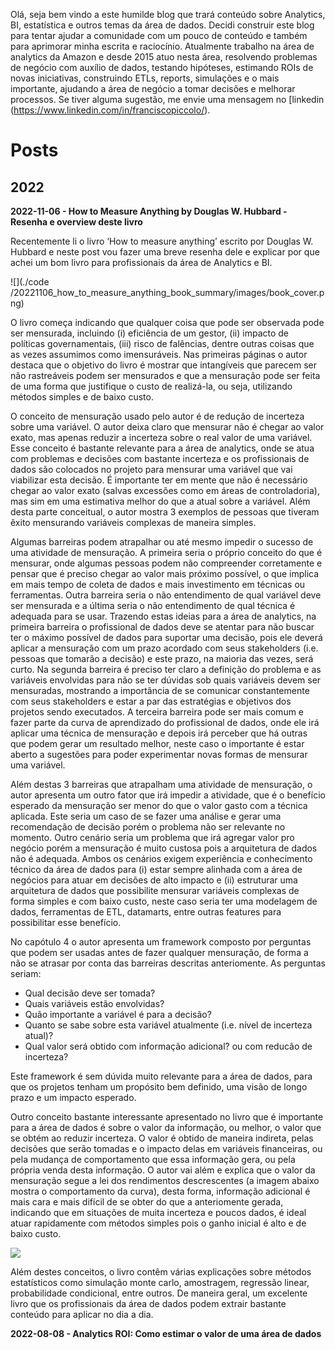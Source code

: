 Olá, seja bem vindo a este humilde blog que trará conteúdo sobre Analytics, BI, estatística e outros temas da área de dados. Decidi construir este blog para tentar ajudar a comunidade com um pouco de conteúdo e também para aprimorar minha escrita e raciocínio. Atualmente trabalho na área de analytics da Amazon e desde 2015 atuo nesta área, resolvendo problemas de negócio com auxílio de dados, testando hipóteses, estimando ROIs de novas iniciativas, construindo ETLs, reports, simulações e o mais importante, ajudando a área de negócio a tomar decisões e melhorar processos.
Se tiver alguma sugestão, me envie uma mensagem no [linkedin (https://www.linkedin.com/in/franciscopiccolo/).

# Posts

## 2022

**2022-11-06 - How to Measure Anything by Douglas W. Hubbard - Resenha e overview deste livro**

Recentemente li o livro ‘How to measure anything’ escrito por Douglas W. Hubbard e neste post vou fazer uma breve resenha dele e explicar por que achei um bom livro para profissionais da área de Analytics e BI.

![](./code
/20221106_how_to_measure_anything_book_summary/images/book_cover.png)

O livro começa indicando que qualquer coisa que pode ser observada pode ser mensurada, incluindo (i) eficiência de um gestor, (ii) impacto de políticas governamentais, (iii) risco de falências, dentre outras coisas que as vezes assumimos como imensuráveis. Nas primeiras páginas o autor destaca que o objetivo do livro é mostrar que intangíveis que parecem ser não rastreáveis podem ser mensurados e que a mensuração pode ser feita de uma forma que justifique o custo de realizá-la, ou seja, utilizando métodos simples e de baixo custo.

O conceito de mensuração usado pelo autor é de redução de incerteza sobre uma variável. O autor deixa claro que mensurar não é chegar ao valor exato, mas apenas reduzir a incerteza sobre o real valor de uma variável. Esse conceito é bastante relevante para a área de analytics, onde se atua com problemas e decisões com bastante incerteza e os profissionais de dados são colocados no projeto para mensurar uma variável que vai viabilizar esta decisão. É importante ter em mente que não é necessário chegar ao valor exato (salvas excessões como em áreas de controladoria), mas sim em uma estimativa melhor do que a atual sobre a variável. Além desta parte conceitual, o autor mostra 3 exemplos de pessoas que tiveram êxito mensurando variáveis complexas de maneira simples.

Algumas barreiras podem atrapalhar ou até mesmo impedir o sucesso de uma atividade de mensuração. A primeira seria o próprio conceito do que é mensurar, onde algumas pessoas podem não compreender corretamente e pensar que é preciso chegar ao valor mais próximo possível, o que implica em mais tempo de coleta de dados e mais investimento em técnicas ou ferramentas. Outra barreira seria o não entendimento de qual variável deve ser mensurada e a última seria o não entendimento de qual técnica é adequada para se usar. Trazendo estas ideias para a área de analytics, na primeira barreira o profissional de dados deve se atentar para não buscar ter o máximo possível de dados para suportar uma decisão, pois ele deverá aplicar a mensuração com um prazo acordado com seus stakeholders (i.e. pessoas que tomarão a decisão) e este prazo, na maioria das vezes, será curto. Na segunda barreira é preciso ter claro a definição do problema e as variáveis envolvidas para não se ter dúvidas sob quais variáveis devem ser mensuradas, mostrando a importância de se comunicar constantemente com seus stakeholders e estar a par das estratégias e objetivos dos projetos sendo executados. A terceira barreira pode ser mais comum e fazer parte da curva de aprendizado do profissional de dados, onde ele irá aplicar uma técnica de mensuração e depois irá perceber que há outras que podem gerar um resultado melhor, neste caso o importante é estar aberto a sugestões para poder experimentar novas formas de mensurar uma variável. 

Além destas 3 barreiras que atrapalham uma atividade de mensuração, o autor apresenta um outro fator que irá impedir a atividade, que é o benefício esperado da mensuração ser menor do que o valor gasto com a técnica aplicada. Este seria um caso de se fazer uma análise e gerar uma recomendação de decisão porém o problema não ser relevante no momento. Outro cenário seria um problema que irá agregar valor pro negócio porém a mensuração é muito custosa pois a arquitetura de dados não é adequada. Ambos os cenários exigem experiência e conhecimento técnico da área de dados para (i) estar sempre alinhada com a área de negócios para atuar em decisões de alto impacto e (ii) estruturar uma arquitetura de dados que possibilite mensurar variáveis complexas de forma simples e com baixo custo, neste caso seria ter uma modelagem de dados, ferramentas de ETL, datamarts, entre outras features para possibilitar esse benefício.

No capótulo 4 o autor apresenta um framework composto por perguntas que podem ser usadas antes de fazer qualquer mensuração, de forma a não se atrasar por conta das barreiras descritas anteriomente. As perguntas seriam:

* Qual decisão deve ser tomada?
* Quais variáveis estão envolvidas?
* Quão importante a variável é para a decisão?
* Quanto se sabe sobre esta variável atualmente (i.e. nível de incerteza atual)?
* Qual valor será obtido com informação adicional? ou com reducão de incerteza?

Este framework é sem dúvida muito relevante para a área de dados, para que os projetos tenham um propósito bem definido, uma visão de longo prazo e um impacto esperado. 

Outro conceito bastante interessante apresentado no livro que é importante para a área de dados é sobre o valor da informação, ou melhor, o valor que se obtém ao reduzir incerteza. O valor é obtido de maneira indireta, pelas decisões que serão tomadas e o impacto delas em variáveis financeiras, ou pela mudança de comportamento que essa informação gera, ou pela própria venda desta informação. O autor vai além e explica que o valor da mensuração segue a lei dos rendimentos descrescentes (a imagem abaixo mostra o comportamento da curva), desta forma, informação adicional é mais cara e mais difícil de se obter do que a anteriomente gerada, indicando que em situações de muita incerteza e poucos dados, é ideal atuar rapidamente com métodos simples pois o ganho inicial é alto e de baixo custo.

![](./images/graph_1.png)

Além destes conceitos, o livro contêm várias explicações sobre métodos estatísticos como simulação monte carlo, amostragem, regressão linear, probabilidade condicional, entre outros. De maneira geral, um excelente livro que os profissionais da área de dados podem extrair bastante conteúdo para aplicar no dia a dia.


**2022-08-08 - Analytics ROI: Como estimar o valor de uma área de dados**
